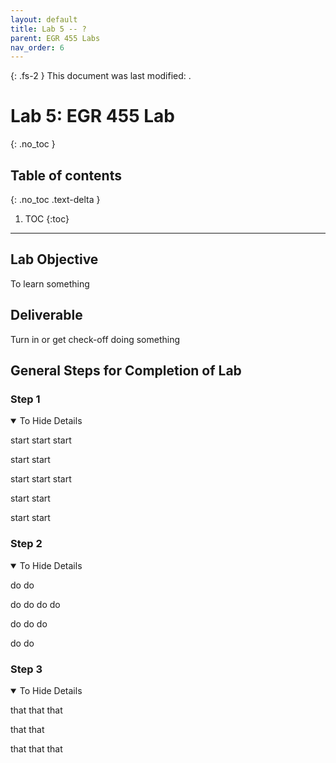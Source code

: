 ```yaml
---
layout: default
title: Lab 5 -- ?
parent: EGR 455 Labs
nav_order: 6
---
```


{: .fs-2 }
This document was last modified: <scr id="demo">.

<script>
let text = document.lastModified;
document.getElementById("demo").innerHTML = text;
site.last_edit_timestamp= text;
</script>

# Lab 5: EGR 455 Lab
{: .no_toc }

## Table of contents
{: .no_toc .text-delta }

1. TOC
{:toc}

---

## Lab Objective

To learn something

## Deliverable

Turn in or get check-off doing something

## General Steps for Completion of Lab

### Step 1
<details open markdown="block">
<summary>To Hide Details</summary>

start
start
start

start
start

start
start
start

start
start

start
start

</details>


### Step 2
<details open markdown="block">
<summary>To Hide Details</summary>

do
do

do
do
do
do

do
do
do

do
do
</details>

### Step 3
<details open markdown="block">
<summary>To Hide Details</summary>

that
that
that

that
that

that
that
that
</details>
